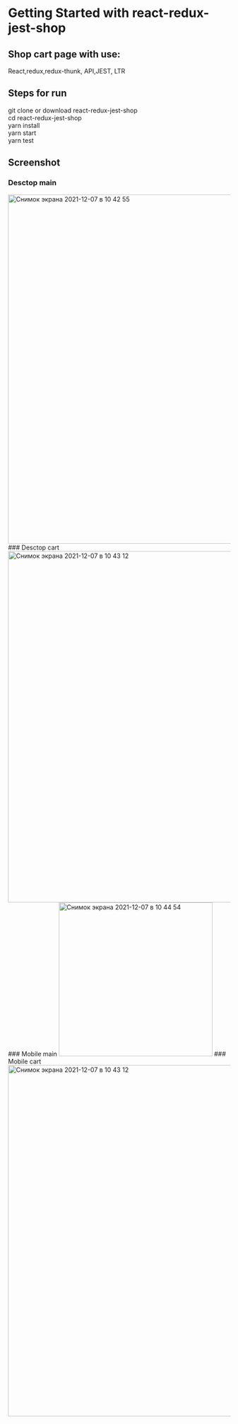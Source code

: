 # Getting Started with react-redux-jest-shop

## Shop cart page with use:
React,redux,redux-thunk, API,JEST, LTR

## Steps for run
git clone or download react-redux-jest-shop<br />
cd react-redux-jest-shop<br />
yarn install <br />
yarn start <br />
yarn test <br />

## Screenshot 
### Desctop main 
<img width="790" alt="Снимок экрана 2021-12-07 в 10 42 55" src="https://user-images.githubusercontent.com/34871899/144987613-ea514adf-3293-4e5a-b68d-c5d5a3a2929b.png">
### Desctop cart
<img width="795" alt="Снимок экрана 2021-12-07 в 10 43 12" src="https://user-images.githubusercontent.com/34871899/144987641-3243e521-1422-471e-8cc8-7d8976536701.png">
### Mobile main
<img width="348" alt="Снимок экрана 2021-12-07 в 10 44 54" src="https://user-images.githubusercontent.com/34871899/144987671-1e041085-4d1a-4b59-b8ab-fa468457d5ff.png">
### Mobile cart
<img width="795" alt="Снимок экрана 2021-12-07 в 10 43 12" src="https://user-images.githubusercontent.com/34871899/144987692-2c428cb9-ab3a-469c-85ca-b9ce73bf2434.png">

